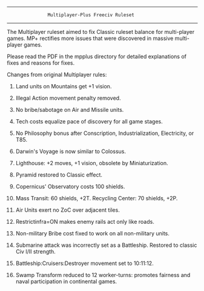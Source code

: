 ----------------------------------------------------------------------
                   Multiplayer-Plus Freeciv Ruleset
----------------------------------------------------------------------

The Multiplayer ruleset aimed to fix Classic ruleset balance
for multi-player games. MP+ rectifies more issues that
were discovered in massive multi-player games.

Please read the PDF in the mpplus directory for detailed 
explanations of fixes and reasons for fixes.

Changes from original Multiplayer rules:

1. Land units on Mountains get +1 vision.
2. Illegal Action movement penalty removed.
3. No bribe/sabotage on Air and Missile units.

4. Tech costs equalize pace of discovery for all game stages.
5. No Philosophy bonus after Conscription, Industrialization, Electricity, or T85.
6. Darwin's Voyage is now similar to Colossus.

7. Lighthouse: +2 moves, +1 vision, obsolete by Miniaturization.
8. Pyramid restored to Classic effect.
9. Copernicus' Observatory costs 100 shields.
10. Mass Transit: 60 shields, +2T. Recycling Center: 70 shields, +2P.

11. Air Units exert no ZoC over adjacent tiles.
12. Restrictinfra=ON makes enemy rails act only like roads.
13. Non-military Bribe cost fixed to work on all non-military units. 

14. Submarine attack was incorrectly set as a Battleship. Restored to classic
    Civ I/II strength.
15. Battleship:Cruisers:Destroyer movement set to 10:11:12.
16. Swamp Transform reduced to 12 worker-turns: promotes fairness and naval participation
    in continental games. 

